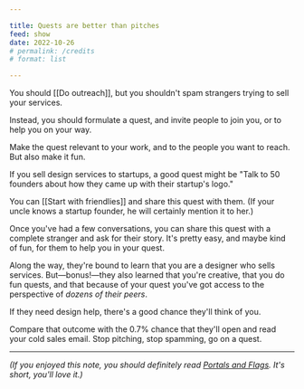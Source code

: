 ```yaml
---

title: Quests are better than pitches
feed: show
date: 2022-10-26
# permalink: /credits
# format: list

---
```


You should [[Do outreach]], but you shouldn't spam strangers trying to sell your services.

Instead, you should formulate a quest, and invite people to join you, or to help you on your way.

Make the quest relevant to your work, and to the people you want to reach. But also make it fun.

If you sell design services to startups, a good quest might be "Talk to 50 founders about how they came up with their startup's logo."

You can [[Start with friendlies]] and share this quest with them. (If your uncle knows a startup founder, he will certainly mention it to her.)

Once you've had a few conversations, you can share this quest with a complete stranger and ask for their story. It's pretty easy, and maybe kind of fun, for them to help you in your quest.

Along the way, they're bound to learn that you are a designer who sells services. But—bonus!—they also learned that you're creative, that you do fun quests, and that because of your quest you've got access to the perspective of _dozens of their peers_.

If they need design help, there's a good chance they'll think of you.

Compare that outcome with the 0.7% chance that they'll open and read your cold sales email. Stop pitching, stop spamming, go on a quest.

---

_(If you enjoyed this note, you should definitely read [Portals and Flags](https://www.ribbonfarm.com/2014/06/25/portals-and-flags/). It's short, you'll love it.)_